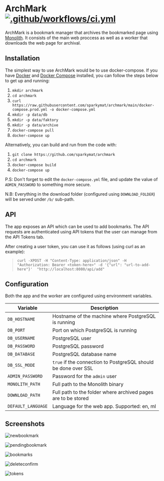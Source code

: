 # ArchMark [![.github/workflows/ci.yml](https://github.com/sparkymat/archmark/actions/workflows/ci.yml/badge.svg)](https://github.com/sparkymat/archmark/actions/workflows/ci.yml)

ArchMark is a bookmark manager that archives the bookmarked page using [Monolith](https://github.com/Y2Z/monolith). It consists of the main web proccess as well as a worker that downloads the web page for archival.

## Installation

The simplest way to use ArchMark would be to use docker-compose. If you have [Docker](https://docs.docker.com/engine/install/) and [Docker Compose](https://docs.docker.com/compose/install/) installed, you can follow the steps below to get up and running:

1. `mkdir archmark`
2. `cd archmark`
3. `curl https://raw.githubusercontent.com/sparkymat/archmark/main/docker-compose.prod.yml -o docker-compose.yml`
4. `mkdir -p data/db`
5. `mkdir -p data/faktory`
6. `mkdir -p data/archive`
7. `docker-compose pull`
8. `docker-compose up`

Alternatively, you can build and run from the code with:

1. `git clone https://github.com/sparkymat/archmark`
2. `cd archmark`
3. `docker-compose build`
4. `docker-compose up`

P.S: Don't forget to edit the `docker-compose.yml` file, and update the value of `ADMIN_PASSWORD` to something more secure.

N.B: Everything in the download folder (configured using `DOWNLOAD_FOLDER`) will be served under `/b/` sub-path. 

## API

The app exposes an API which can be used to add bookmarks. The API requests are authenticated using API tokens that the user can manage from the API Tokens tab. 

After creating a user token, you can use it as follows (using curl as an example):

> ```curl -XPOST -H "Content-Type: application/json" -H "Authorization: Bearer <token-here>" -d '{"url": "url-to-add-here"}'  "http://localhost:8080/api/add"```

## Configuration

Both the app and the worker are configured using environment variables.

| Variable           | Description                                                    |
| ------------------ | -------------------------------------------------------------- |
| `DB_HOSTNAME`      | Hostname of the machine where PostgreSQL is running            |
| `DB_PORT`          | Port on which PostgreSQL is running                            |
| `DB_USERNAME`      | PostgreSQL user                                                |
| `DB_PASSWORD`      | PostgreSQL password                                            |
| `DB_DATABASE`      | PostgreSQL database name                                       |
| `DB_SSL_MODE`      | `true` if the connection to PostgreSQL should be done over SSL |
| `ADMIN_PASSWORD`   | Password for the `admin` user                                  |
| `MONOLITH_PATH`    | Full path to the Monolith binary                               |
| `DOWNLOAD_PATH`    | Full path to the folder where archived pages are to be stored  |
| `DEFAULT_LANGUAGE` | Language for the web app. Supported: en, ml                    |

## Screenshots

![newbookmark](https://raw.githubusercontent.com/sparkymat/archmark/master/docs/newbookmark.png)

![pendingbookmark](https://raw.githubusercontent.com/sparkymat/archmark/master/docs/pendingbookmark.png)

![bookmarks](https://raw.githubusercontent.com/sparkymat/archmark/master/docs/bookmarks.png)

![deleteconfirm](https://raw.githubusercontent.com/sparkymat/archmark/master/docs/deleteconfirm.png)

![tokens](https://raw.githubusercontent.com/sparkymat/archmark/master/docs/tokens.png)

